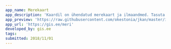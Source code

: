 ```yaml
---
app_name: Merekaart
app_description: 'Kaardil on ühendatud merekaart ja ilmaandmed. Tasuta merekaart on Navionicsi APist. Erinevatest allikatest Eestist, Soomest ja Lätist on kokku kogutud 60 ilmajaama, kust näeb hetkeilma ja Norra YRi abiga ka 48h prognoosi graafikut. Samuti on brauseri geolocationi abil võimalik tuvastada oma asukoht kaardil. '
app_preview: 'https://raw.githubusercontent.com/okestonia/jkan/master/img/merekaart.PNG'
app_url: 'https://gis.ee/meri'
developed_by: gis.ee
tags:
submitted: 2018/11/01
---
```


